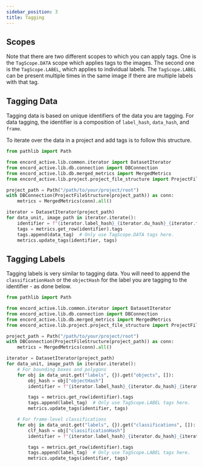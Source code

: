 ```yaml
---
sidebar_position: 3
title: Tagging
---
```


## Scopes

Note that there are two different scopes to which you can apply tags.
One is the `TagScope.DATA` scope which applies tags to the images.
The second one is the `TagScope.LABEL`, which applies to individual labels.
The `TagScope.LABEL` can be present multiple times in the same image if there are multiple labels with that tag.

## Tagging Data

Tagging data is based on unique identifiers of the data you are tagging.
For data tagging, the identifier is a composition of `label_hash`, `data_hash`, and `frame`.

To iterate over the data in a project and add tags is to follow this structure.

```python
from pathlib import Path

from encord_active.lib.common.iterator import DatasetIterator
from encord_active.lib.db.connection import DBConnection
from encord_active.lib.db.merged_metrics import MergedMetrics
from encord_active.lib.project.project_file_structure import ProjectFileStructure

project_path = Path("/path/to/your/project/root")
with DBConnection(ProjectFileStructure(project_path)) as conn:
    metrics = MergedMetrics(conn).all()

iterator = DatasetIterator(project_path)
for data_unit, image_path in iterator.iterate():
    identifier = f"{iterator.label_hash}_{iterator.du_hash}_{iterator.frame:05d}"
    tags = metrics.get_row(identifier).tags
    tags.append(data_tag)  # Only use TagScope.DATA tags here.
    metrics.update_tags(identifier, tags)
```

## Tagging Labels

Tagging labels is very similar to tagging data.
You will need to append the `classificationHash` or the `objectHash` for the label you are tagging to the identifier - as done below.

```python
from pathlib import Path

from encord_active.lib.common.iterator import DatasetIterator
from encord_active.lib.db.connection import DBConnection
from encord_active.lib.db.merged_metrics import MergedMetrics
from encord_active.lib.project.project_file_structure import ProjectFileStructure

project_path = Path("/path/to/your/project/root")
with DBConnection(ProjectFileStructure(project_path)) as conn:
    metrics = MergedMetrics(conn).all()

iterator = DatasetIterator(project_path)
for data_unit, image_path in iterator.iterate():
    # For bounding boxes and polygons
    for obj in data_unit.get("labels", {}).get("objects", []):
        obj_hash = obj["objectHash"]
        identifier = f"{iterator.label_hash}_{iterator.du_hash}_{iterator.frame:05d}_{obj_hash}"

        tags = metrics.get_row(identifier).tags
        tags.append(label_tag)  # Only use TagScope.LABEL tags here.
        metrics.update_tags(identifier, tags)

    # For frame-level classifications
    for obj in data_unit.get("labels", {}).get("classifications", []):
        clf_hash = obj["classificationHash"]
        identifier = f"{iterator.label_hash}_{iterator.du_hash}_{iterator.frame:05d}_{clf_hash}"

        tags = metrics.get_row(identifier).tags
        tags.append(label_tag)  # Only use TagScope.LABEL tags here.
        metrics.update_tags(identifier, tags)
```

